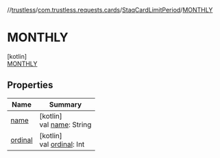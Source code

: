 //[trustless](../../../../index.md)/[com.trustless.requests.cards](../../index.md)/[StaqCardLimitPeriod](../index.md)/[MONTHLY](index.md)

# MONTHLY

[kotlin]\
[MONTHLY](index.md)

## Properties

| Name | Summary |
|---|---|
| [name](../../../com.trustless.requests.kyc.retrieveSteps/-k-y-c-input-type/-d-o-c-u-m-e-n-t/index.md#-372974862%2FProperties%2F-1818097539) | [kotlin]<br>val [name](../../../com.trustless.requests.kyc.retrieveSteps/-k-y-c-input-type/-d-o-c-u-m-e-n-t/index.md#-372974862%2FProperties%2F-1818097539): String |
| [ordinal](../../../com.trustless.requests.kyc.retrieveSteps/-k-y-c-input-type/-d-o-c-u-m-e-n-t/index.md#-739389684%2FProperties%2F-1818097539) | [kotlin]<br>val [ordinal](../../../com.trustless.requests.kyc.retrieveSteps/-k-y-c-input-type/-d-o-c-u-m-e-n-t/index.md#-739389684%2FProperties%2F-1818097539): Int |
